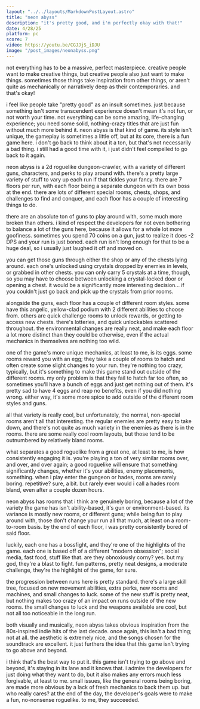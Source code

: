 ```yaml
---
layout: "../../layouts/MarkdownPostLayout.astro"
title: "neon abyss"
description: "it's pretty good, and i'm perfectly okay with that!"
date: 4/28/25
platform: pc
score: 7
video: https://youtu.be/CGJJjS_iDJU
image: "/post_images/neonabyss.png"
---
```

not everything has to be a massive, perfect masterpiece. creative people want to make creative things, but creative people also just want to make things. sometimes those things take inspiration from other things, or aren't quite as mechanically or narratively deep as their contemporaries. and that's okay!

i feel like people take "pretty good" as an insult sometimes. just because something isn't some transcendent experience doesn't mean it's not fun, or not worth your time. not everything can be some amazing, life-changing experience; you need some solid, nothing-crazy titles that are just fun without much more behind it. neon abyss is that kind of game. its style isn't unique, the gameplay is sometimes a little off, but at its core, there is a fun game here. i don't go back to think about it a ton, but that's not necessarily a bad thing. i still had a good time with it, i just didn't feel compelled to go back to it again.

neon abyss is a 2d roguelike dungeon-crawler, with a variety of different guns, characters, and perks to play around with. there's a pretty large variety of stuff to vary up each run if that tickles your fancy. there are 7 floors per run, with each floor being a separate dungeon with its own boss at the end. there are lots of different special rooms, chests, shops, and challenges to find and conquer, and each floor has a couple of interesting things to do.

there are an absolute ton of guns to play around with, some much more broken than others. i kind of respect the developers for not even bothering to balance a lot of the guns here, because it allows for a whole lot more goofiness. sometimes you spend 70 coins on a gun, just to realize it does -2 DPS and your run is just boned. each run isn't long enough for that to be a huge deal, so i usually just laughed it off and moved on.

you can get those guns through either the shop or any of the chests lying around. each one's unlocked using crystals dropped by enemies in levels, or grabbed in other chests. you can only carry 5 crystals at a time, though, so you may have to choose between unlocking a crystal-locked door or opening a chest. it would be a significantly more interesting decision... if you couldn't just go back and pick up the crystals from prior rooms.

alongside the guns, each floor has a couple of different room styles. some have this angelic, yellow-clad podium with 2 different abilities to choose from. others are quick challenge rooms to unlock rewards, or getting to access new chests. there's lotteries, and quick unlockables scattered throughout. the environmental changes are really neat, and make each floor a lot more distinct than they could be otherwise, even if the actual mechanics in themselves are nothing too wild.

one of the game's more unique mechanics, at least to me, is its eggs. some rooms reward you with an egg; they take a couple of rooms to hatch and often create some slight changes to your run. they're nothing too crazy, typically, but it's something to make this game stand out outside of the different rooms. my only problem is that they fail to hatch far too often, so sometimes you'll have a bunch of eggs and just get nothing out of them. it's pretty sad to have 4 eggs and reap no benefits, even if you did nothing wrong. either way, it's some more spice to add outside of the different room styles and guns.

all that variety is really cool, but unfortunately, the normal, non-special rooms aren't all that interesting. the regular enemies are pretty easy to take down, and there's not quite as much variety in the enemies as there is in the rooms. there are some really cool room layouts, but those tend to be outnumbered by relatively bland rooms.

what separates a good roguelike from a great one, at least to me, is how consistently engaging it is. you're playing a ton of very similar rooms over, and over, and over again; a good roguelike will ensure that something significantly changes, whether it's your abilities, enemy placements, something. when i play enter the gungeon or hades, rooms are rarely boring. repetitive? sure, a bit. but rarely ever would i call a hades room bland, even after a couple dozen hours.

neon abyss has rooms that i think are genuinely boring, because a lot of the variety the game has isn't ability-based, it's gun or environment-based. its variance is mostly new rooms, or different guns; while being fun to play around with, those don't change your run all that much, at least on a room-to-room basis. by the end of each floor, i was pretty consistently bored of said floor.

luckily, each one has a bossfight, and they're one of the highlights of the game. each one is based off of a different "modern obsession"; social media, fast food, stuff like that. are they obnoxiously corny? yes. but my god, they're a blast to fight. fun patterns, pretty neat designs, a moderate challenge, they're the highlight of the game, for sure.

the progression between runs here is pretty standard. there's a large skill tree, focused on new movement abilities, extra perks, new rooms and machines, and small changes to luck. some of the new stuff is pretty neat, but nothing makes too crazy of an impact on runs outside of the new rooms. the small changes to luck and the weapons available are cool, but not all too noticeable in the long run.

both visually and musically, neon abyss takes obvious inspiration from the 80s-inspired indie hits of the last decade. once again, this isn't a bad thing; not at all. the aesthetic is extremely nice, and the songs chosen for the soundtrack are excellent. it just furthers the idea that this game isn't trying to go above and beyond.

i think that's the best way to put it. this game isn't trying to go above and beyond, it's staying in its lane and it knows that. i admire the developers for just doing what they want to do, but it also makes any errors much less forgivable, at least to me. small issues, like the general rooms being boring, are made more obvious by a lack of fresh mechanics to back them up. but who really cares? at the end of the day, the developer's goals were to make a fun, no-nonsense roguelike. to me, they succeeded. 